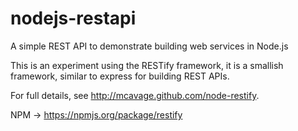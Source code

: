 nodejs-restapi
==============

A simple REST API to demonstrate building web services in Node.js

This is an experiment using the RESTify framework, it is a smallish framework, similar to express for building REST APIs. 

For full details, see http://mcavage.github.com/node-restify.

NPM -> https://npmjs.org/package/restify
